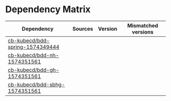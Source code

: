 # Dependency Matrix

Dependency | Sources | Version | Mismatched versions
---------- | ------- | ------- | -------------------
[cb-kubecd/bdd-spring-1574349444](https://github.com/cb-kubecd/bdd-spring-1574349444.git) |  | []() | 
[cb-kubecd/bdd-nh-1574351561](https://github.com/cb-kubecd/bdd-nh-1574351561.git) |  | []() | 
[cb-kubecd/bdd-gh-1574351561](https://github.com/cb-kubecd/bdd-gh-1574351561.git) |  | []() | 
[cb-kubecd/bdd-sbhg-1574351561](https://github.com/cb-kubecd/bdd-sbhg-1574351561.git) |  | []() | 
